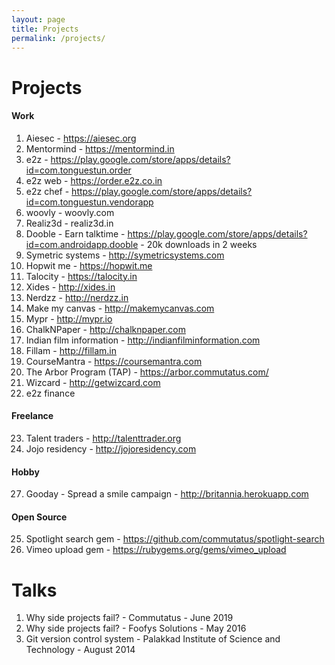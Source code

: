 ```yaml
---
layout: page
title: Projects
permalink: /projects/
---
```


# Projects

#### Work
1. Aiesec - https://aiesec.org
2. Mentormind - https://mentormind.in
3. e2z - https://play.google.com/store/apps/details?id=com.tonguestun.order
4. e2z web - https://order.e2z.co.in
5. e2z chef - https://play.google.com/store/apps/details?id=com.tonguestun.vendorapp
6. woovly - woovly.com
7. Realiz3d - realiz3d.in
8. Dooble - Earn talktime - https://play.google.com/store/apps/details?id=com.androidapp.dooble - 20k downloads in 2 weeks
9. Symetric systems - http://symetricsystems.com
10. Hopwit me - https://hopwit.me
11. Talocity - https://talocity.in
12. Xides - http://xides.in
13. Nerdzz - http://nerdzz.in
14. Make my canvas - http://makemycanvas.com
15. Mypr - http://mypr.io
16. ChalkNPaper - http://chalknpaper.com
17. Indian film information - http://indianfilminformation.com
18. Fillam - http://fillam.in
19. CourseMantra - https://coursemantra.com
20. The Arbor Program (TAP) - https://arbor.commutatus.com/
21. Wizcard - http://getwizcard.com
22. e2z finance


#### Freelance
23. Talent traders - http://talenttrader.org
24. Jojo residency - http://jojoresidency.com


#### Hobby
27. Gooday - Spread a smile campaign - http://britannia.herokuapp.com

#### Open Source
25. Spotlight search gem - https://github.com/commutatus/spotlight-search
26. Vimeo upload gem - https://rubygems.org/gems/vimeo_upload



# Talks

1. Why side projects fail? - Commutatus - June 2019
2. Why side projects fail? - Foofys Solutions - May 2016
3. Git version control system - Palakkad Institute of Science and Technology - August 2014
